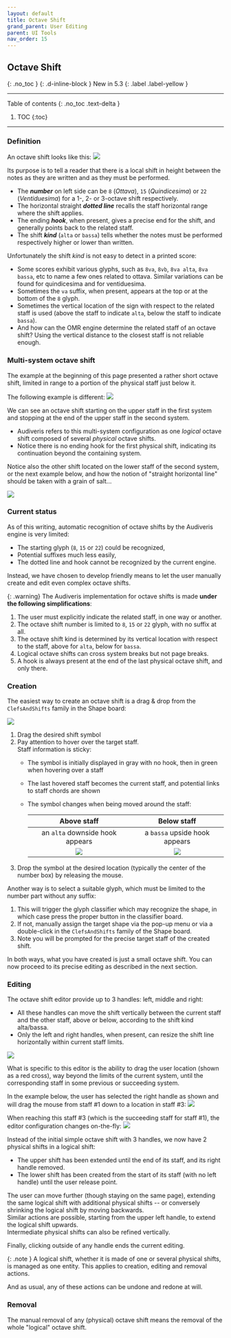 ```yaml
---
layout: default
title: Octave Shift
grand_parent: User Editing
parent: UI Tools
nav_order: 15
---
```

## Octave Shift
{: .no_toc }
{: .d-inline-block }
New in 5.3
{: .label .label-yellow }

---
Table of contents
{: .no_toc .text-delta }

1. TOC
{:toc}
---

### Definition

An octave shift looks like this:
![](../assets/images/octave_shift.png)

Its purpose is to tell a reader that there is a local shift in height between the notes
as they are written and as they must be performed.
- The _**number**_ on left side can be `8` (_Ottava_), `15` (_Quindicesima_) or
`22` (_Ventiduesima_) for a 1-, 2- or 3-octave shift respectively.
- The horizontal straight _**dotted line**_ recalls the staff horizontal range where the shift applies.
- The ending _**hook**_, when present, gives a precise end for the shift,
and generally points back to the related staff.
- The shift _**kind**_ (`alta` or `bassa`) tells whether the notes must be performed  respectively
higher or lower than written.

Unfortunately the shift *kind* is not easy to detect in a printed score:
- Some scores exhibit various glyphs, such as `8va`, `8vb`, `8va alta`, `8va bassa`, etc
to name a few ones related to ottava.
  Similar variations can be found for quindicesima and for ventiduesima.
- Sometimes the `va` suffix, when present, appears at the top or at the bottom of the `8` glyph.
- Sometimes the vertical location of the sign with respect to the related staff is used
  (above the staff to indicate `alta`, below the staff to indicate `bassa`).
- And how can the OMR engine determine the related staff of an octave shift?
  Using the vertical distance to the closest staff is not reliable enough.

### Multi-system octave shift

The example at the beginning of this page presented a rather short octave shift,
limited in range to a portion of the physical staff just below it.

The following example is different:
![](../assets/images/octave_shift_multi.png)

We can see an octave shift starting on the upper staff in the first system and stopping at the end of the upper
staff in the second system.
- Audiveris refers to this multi-system configuration as one _logical_ octave shift composed of
several _physical_ octave shifts.
- Notice there is no ending hook for the first physical shift, indicating its continuation
beyond the containing system.

Notice also the other shift located on the lower staff of the second system, or the next example below, and how the notion of "straight horizontal line" should be taken with a grain of salt...

![](../assets/images/octave_shift_stairs.png)

### Current status

As of this writing, automatic recognition of octave shifts by the Audiveris engine is very limited:
- The starting glyph (`8`, `15` or `22`) could be recognized,
- Potential suffixes much less easily,
- The dotted line and hook cannot be recognized by the current engine.

Instead, we have chosen to develop friendly means to let the user manually create and edit
even complex octave shifts.

{: .warning}
The Audiveris implementation for octave shifts is made **under the following simplifications**:   
1. The user must explicitly indicate the related staff, in one way or another.   
2. The octave shift number is limited to `8`, `15` or `22` glyph, with no suffix at all.   
3. The octave shift kind is determined by its vertical location with respect to the staff,
above for `alta`, below for `bassa`.   
4. Logical octave shifts can cross system breaks but not page breaks.   
5. A hook is always present at the end of the last physical octave shift, and only there.

### Creation

The easiest way to create an octave shift is a drag & drop from the `ClefsAndShifts` family in the
Shape board:

![](../assets/images/clefs_and_shifts.png)

1. Drag the desired shift symbol
2. Pay attention to hover over the target staff.    
   Staff information is sticky:
   - The symbol is initially displayed in gray with no hook, then in green when hovering over a staff
   - The last hovered staff becomes the current staff, and potential links to staff chords are shown
   - The symbol changes when being moved around the staff:   

     | Above staff | Below staff |
     | :---: | :---: |
     | an `alta` downside hook appears | a `bassa` upside hook appears |
     | ![](../assets/images/octave_shift_above.png) | ![](../assets/images/octave_shift_below.png)|
3. Drop the symbol at the desired location (typically the center of the number box) by releasing the mouse.

Another way is to select a suitable glyph, which must be limited to the number part
without any suffix:   
1. This will trigger the glyph classifier which may recognize the shape, in which case press
the proper button in the classifier board.   
2. If not, manually assign the target shape via the pop-up menu or via a double-click in the
`ClefsAndShifts` family of the Shape board.   
3. Note you will be prompted for the precise target staff of the created shift.

In both ways, what you have created is just a small octave shift.
You can now proceed to its precise editing as described in the next section.

### Editing

The octave shift editor provide up to 3 handles: left, middle and right:   
- All these handles can move the shift vertically between the current staff and the other staff,
  above or below, according to the shift kind alta/bassa.
- Only the left and right handles, when present, can resize the shift line horizontally within
  current staff limits.

![](../assets/images/octave_shift_edited.png)

What is specific to this editor is the ability to drag the user location (shown as a red cross),
way beyond the limits of the current system, until the corresponding staff in some previous or 
succeeding system.

In the example below, the user has selected the right handle as shown and will drag the mouse from
staff #1 down to a location in staff #3:
![](../assets/images/octave_shift_before_drag.png)

When reaching this staff #3 (which is the succeeding staff for staff #1), the editor configuration
changes on-the-fly:
![](../assets/images/octave_shift_after_drag.png)

Instead of the initial simple octave shift with 3 handles, we now have 2 physical shifts
in a logical shift:
- The upper shift has been extended until the end of its staff, and its right handle removed.
- The lower shift has been created from the start of its staff (with no left handle)
  until the user release point.

The user can move further (though staying on the same page), extending the same logical shift
with additional physical shifts -- or conversely shrinking the logical shift by moving backwards.   
Similar actions are possible, starting from the upper left handle, to extend the logical shift
upwards.   
Intermediate physical shifts can also be refined vertically.

Finally, clicking outside of any handle ends the current editing.

{: .note }
A logical shift, whether it is made of one or several physical shifts, is managed as one
entity. This applies to creation, editing and removal actions.

And as usual, any of these actions can be undone and redone at will.

### Removal

The manual removal of any (physical) octave shift means the removal of the whole "logical" octave shift.
